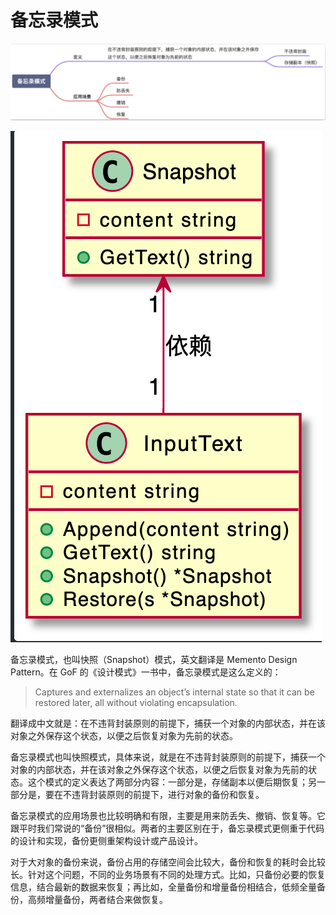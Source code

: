# 备忘录模式

![图 6](../../image/6f1c31529391c8b20cf4d206258225dbe02373e284e9ba4812849b25613db4db.png)  

![图 9](../../image/f8708de158094a71b1c365902ddcf69f52a8ce5a3e5827eefefa8a03a386d2e0.png)  


备忘录模式，也叫快照（Snapshot）模式，英文翻译是 Memento Design Pattern。在 GoF 的《设计模式》一书中，备忘录模式是这么定义的：
> Captures and externalizes an object’s internal state so that it can be restored later, all without violating encapsulation.

翻译成中文就是：在不违背封装原则的前提下，捕获一个对象的内部状态，并在该对象之外保存这个状态，以便之后恢复对象为先前的状态。

备忘录模式也叫快照模式，具体来说，就是在不违背封装原则的前提下，捕获一个对象的内部状态，并在该对象之外保存这个状态，以便之后恢复对象为先前的状态。这个模式的定义表达了两部分内容：一部分是，存储副本以便后期恢复；另一部分是，要在不违背封装原则的前提下，进行对象的备份和恢复。

备忘录模式的应用场景也比较明确和有限，主要是用来防丢失、撤销、恢复等。它跟平时我们常说的“备份”很相似。两者的主要区别在于，备忘录模式更侧重于代码的设计和实现，备份更侧重架构设计或产品设计。

对于大对象的备份来说，备份占用的存储空间会比较大，备份和恢复的耗时会比较长。针对这个问题，不同的业务场景有不同的处理方式。比如，只备份必要的恢复信息，结合最新的数据来恢复；再比如，全量备份和增量备份相结合，低频全量备份，高频增量备份，两者结合来做恢复。